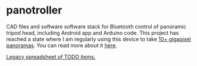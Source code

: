 # panotroller
CAD files and software software stack for Bluetooth control of panoramic tripod head, including Android app and Arduino code. This project has reached a state where I am regularly using this device to take [10+ gigapixel panoramas](https://ka.rljohnson.net/panoramas/). You can read more about it [here](https://ka.rljohnson.net/projects/20201201-panoramic-head/20221025/).

[Legacy spreadsheet of TODO items.](https://docs.google.com/spreadsheets/d/1RmgUe2ZGkh_iMmGH30a_QDg2gMP9cVXYK8alv1t5Vuo/edit?usp=sharing)
